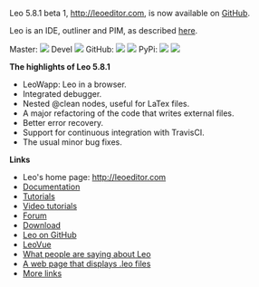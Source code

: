 Leo 5.8.1 beta 1, http://leoeditor.com, is now available on
[GitHub](https://github.com/leo-editor/leo-editor).

Leo is an IDE, outliner and PIM, as described [here](http://leoeditor.com/preface.html).

Master: ![][0] Devel ![][1] GitHub: ![][2] ![][3] PyPi: ![][4] ![][5]


**The highlights of Leo 5.8.1**

- LeoWapp: Leo in a browser.
- Integrated debugger.
- Nested @clean nodes, useful for LaTex files.
- A major refactoring of the code that writes external files.
- Better error recovery.
- Support for continuous integration with TravisCI.
- The usual minor bug fixes.

**Links**

- Leo's home page: http://leoeditor.com
- [Documentation](http://leoeditor.com/leo_toc.html)
- [Tutorials](http://leoeditor.com/tutorial.html)
- [Video tutorials](http://leoeditor.com/screencasts.html)
- [Forum](http://groups.google.com/group/leo-editor)
- [Download](http://sourceforge.net/projects/leo/files/)
- [Leo on GitHub](https://github.com/leo-editor/leo-editor)
- [LeoVue](https://github.com/kaleguy/leovue#leo-vue)
- [What people are saying about Leo](http://leoeditor.com/testimonials.html)
- [A web page that displays .leo files](http://leoeditor.com/load-leo.html)
- [More links](http://leoeditor.com/leoLinks.html)

[0]: https://img.shields.io/travis/leo-editor/leo-editor/master.svg?style=flat
[1]: https://img.shields.io/travis/leo-editor/leo-editor/devel.svg?style=flat
[2]: https://img.shields.io/github/release/leo-editor/leo-editor.svg
[3]: https://img.shields.io/pypi/v/leo-editor.svg
[4]: https://img.shields.io/github/downloads/leo-editor/leo-editor/total.svg
[5]: https://img.shields.io/pypi/dm/leo-editor.svg
[6]: https://img.shields.io/sourceforge/dm/leo-editor.svg
